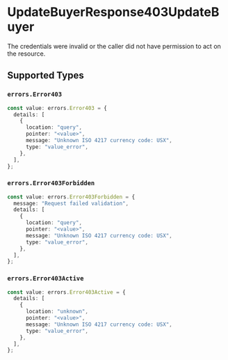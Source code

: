 # UpdateBuyerResponse403UpdateBuyer

The credentials were invalid or the caller did not have permission to act on the resource.


## Supported Types

### `errors.Error403`

```typescript
const value: errors.Error403 = {
  details: [
    {
      location: "query",
      pointer: "<value>",
      message: "Unknown ISO 4217 currency code: USX",
      type: "value_error",
    },
  ],
};
```

### `errors.Error403Forbidden`

```typescript
const value: errors.Error403Forbidden = {
  message: "Request failed validation",
  details: [
    {
      location: "query",
      pointer: "<value>",
      message: "Unknown ISO 4217 currency code: USX",
      type: "value_error",
    },
  ],
};
```

### `errors.Error403Active`

```typescript
const value: errors.Error403Active = {
  details: [
    {
      location: "unknown",
      pointer: "<value>",
      message: "Unknown ISO 4217 currency code: USX",
      type: "value_error",
    },
  ],
};
```

